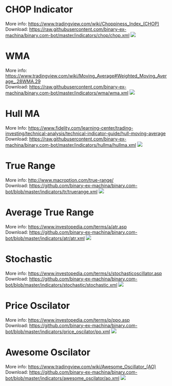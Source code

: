 # CHOP Indicator
More info: https://www.tradingview.com/wiki/Choppiness_Index_(CHOP)<br>
Download: https://raw.githubusercontent.com/binary-ex-machina/binary.com-bot/master/indicators/chop/chop.xml
![](https://github.com/binary-ex-machina/binary.com-bot/blob/master/indicators/chop/chop.png)

# WMA
More info: https://www.tradingview.com/wiki/Moving_Average#Weighted_Moving_Average_.28WMA.29<br>
Download: https://raw.githubusercontent.com/binary-ex-machina/binary.com-bot/master/indicators/wma/wma.xml
![](https://github.com/binary-ex-machina/binary.com-bot/blob/master/indicators/wma/wma.png)

# Hull MA
More Info: https://www.fidelity.com/learning-center/trading-investing/technical-analysis/technical-indicator-guide/hull-moving-average<br>
Download: https://raw.githubusercontent.com/binary-ex-machina/binary.com-bot/master/indicators/hullma/hullma.xml
![](https://github.com/binary-ex-machina/binary.com-bot/blob/master/indicators/hullma/hullma.png)

# True Range
More info: http://www.macroption.com/true-range/<br>
Download: https://github.com/binary-ex-machina/binary.com-bot/blob/master/indicators/tr/truerange.xml
![](https://github.com/binary-ex-machina/binary.com-bot/blob/master/indicators/tr/truerange.png)

# Average True Range
More info: https://www.investopedia.com/terms/a/atr.asp<br>
Download: https://github.com/binary-ex-machina/binary.com-bot/blob/master/indicators/atr/atr.xml
![](https://github.com/binary-ex-machina/binary.com-bot/blob/master/indicators/atr/atr.png)

# Stochastic
More info: https://www.investopedia.com/terms/s/stochasticoscillator.asp<br>
Download: https://github.com/binary-ex-machina/binary.com-bot/blob/master/indicators/stochastic/stochastic.xml
![](https://github.com/binary-ex-machina/binary.com-bot/blob/master/indicators/stochastic/stoch.png)

# Price Oscilator
More info: https://www.investopedia.com/terms/p/ppo.asp<br>
Download: https://github.com/binary-ex-machina/binary.com-bot/blob/master/indicators/price_oscilator/po.xml
![](https://github.com/binary-ex-machina/binary.com-bot/blob/master/indicators/price_oscilator/po.png)

# Awesome Oscilator
More info: https://www.tradingview.com/wiki/Awesome_Oscillator_(AO)<br>
Download: https://github.com/binary-ex-machina/binary.com-bot/blob/master/indicators/awesome_oscilator/ao.xml
![](https://github.com/binary-ex-machina/binary.com-bot/blob/master/indicators/awesome_oscilator/ao.png)




